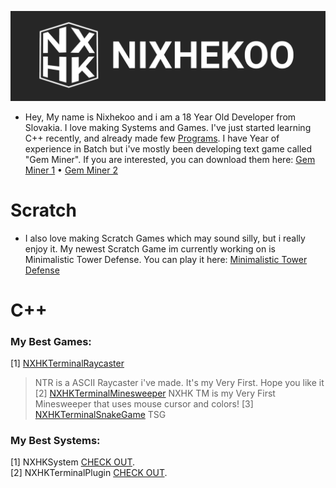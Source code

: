 ![Image](https://raw.githubusercontent.com/Nixhekoo/Nixhekoo/main/Banner/Banner%202.png)
- Hey, My name is Nixhekoo and i am a 18 Year Old Developer from Slovakia. I love making Systems and Games. I've just started learning C++ recently, and already made few [Programs](https://github.com/Nixhekoo#c). I have Year of experience in Batch but i've mostly been developing text game called "Gem Miner". If you are interested, you can download them here: [Gem Miner 1](https://github.com/Fisterkoo) • [Gem Miner 2](https://github.com/fakefizty)

# Scratch
- I also love making Scratch Games which may sound silly, but i really enjoy it. My newest Scratch Game im currently working on is Minimalistic Tower Defense. You can play it here: [Minimalistic Tower Defense](https://scratch.mit.edu/projects/992952148/)
  
# C++
### My Best Games:
[1] [NXHKTerminalRaycaster](https://github.com/Nixhekoo/NXHKTerminalRaycaster_V1_CPP)
> NTR is a ASCII Raycaster i've made. It's my Very First. Hope you like it
[2] [NXHKTerminalMinesweeper](https://github.com/Nixhekoo/NXHKTerminalMinesweeper_V1_CPP)
> NXHK TM is my Very First Minesweeper that uses mouse cursor and colors!
[3] [NXHKTerminalSnakeGame](https://github.com/Nixhekoo/NXHKTerminalSnakeGame_V1_CPP)
> TSG 

### My Best Systems:
[1] NXHKSystem <a href="https://github.com/Nixhekoo/NXHKSystem">CHECK OUT</a>. <br>
[2] NXHKTerminalPlugin <a href="https://github.com/Nixhekoo/NXHKTerminalPlugin">CHECK OUT</a>. <br>
